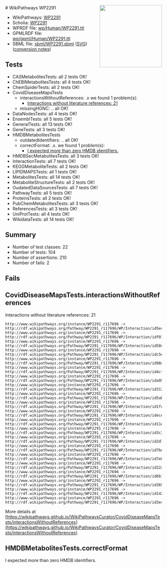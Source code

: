 <img style="float: right; width: 200px" src="../logo.png" />
# WikiPathways WP2291

* WikiPathways: [WP2291](https://identifiers.org/wikipathways:WP2291)
* Scholia: [WP2291](https://scholia.toolforge.org/wikipathways/WP2291)
* WPRDF file: [wp/Human/WP2291.ttl](../wp/Human/WP2291.ttl)
* GPMLRDF file: [wp/gpml/Human/WP2291.ttl](../wp/gpml/Human/WP2291.ttl)
* SBML file: [sbml/WP2291.sbml](../sbml/WP2291.sbml) ([SVG](../sbml/WP2291.svg)) ([conversion notes](../sbml/WP2291.txt))

## Tests
* CASMetabolitesTests: all 2 tests OK!
* ChEBIMetabolitesTests: all 4 tests OK!
* ChemSpiderTests: all 2 tests OK!
* CovidDiseaseMapsTests
    * interactionsWithoutReferences: .x we found 1 problem(s):
        * [Interactions without literature references: 21](#9701cd01)
    * missingHGNC: .. all OK!
* DataNodesTests: all 4 tests OK!
* EnsemblTests: all 5 tests OK!
* GeneralTests: all 13 tests OK!
* GeneTests: all 3 tests OK!
* HMDBMetabolitesTests
    * outdatedIdentifiers: .. all OK!
    * correctFormat: .x. we found 1 problem(s):
        * [I expected more than zero HMDB identifiers.](#ad154c1e)
* HMDBSecMetabolitesTests: all 3 tests OK!
* InteractionTests: all 7 tests OK!
* KEGGMetaboliteTests: all 2 tests OK!
* LIPIDMAPSTests: all 1 tests OK!
* MetabolitesTests: all 14 tests OK!
* MetaboliteStructureTests: all 2 tests OK!
* OudatedDataSourcesTests: all 7 tests OK!
* PathwayTests: all 5 tests OK!
* ProteinsTests: all 2 tests OK!
* PubChemMetabolitesTests: all 3 tests OK!
* ReferencesTests: all 3 tests OK!
* UniProtTests: all 4 tests OK!
* WikidataTests: all 14 tests OK!


## Summary

* Number of test classes: 22
* Number of tests: 104
* Number of assertions: 210
* Number of fails: 2

## Fails

<a name="9701cd01" />

## CovidDiseaseMapsTests.interactionsWithoutReferences

Interactions without literature references: 21
```
http://www.wikipathways.org/instance/WP2291_r117696 -> http://rdf.wikipathways.org/Pathway/WP2291_r117696/WP/Interaction/id5ec20d64
http://www.wikipathways.org/instance/WP2291_r117696 -> http://rdf.wikipathways.org/Pathway/WP2291_r117696/WP/Interaction/idf01b400
http://www.wikipathways.org/instance/WP2291_r117696 -> http://rdf.wikipathways.org/Pathway/WP2291_r117696/WP/Interaction/id50c36ff3
http://www.wikipathways.org/instance/WP2291_r117696 -> http://rdf.wikipathways.org/Pathway/WP2291_r117696/WP/Interaction/idc5e2e3eb
http://www.wikipathways.org/instance/WP2291_r117696 -> http://rdf.wikipathways.org/Pathway/WP2291_r117696/WP/Interaction/id98a60d81
http://www.wikipathways.org/instance/WP2291_r117696 -> http://rdf.wikipathways.org/Pathway/WP2291_r117696/WP/Interaction/id4cffbe6e
http://www.wikipathways.org/instance/WP2291_r117696 -> http://rdf.wikipathways.org/Pathway/WP2291_r117696/WP/Interaction/ida9578ba1
http://www.wikipathways.org/instance/WP2291_r117696 -> http://rdf.wikipathways.org/Pathway/WP2291_r117696/WP/Interaction/id3132a57f
http://www.wikipathways.org/instance/WP2291_r117696 -> http://rdf.wikipathways.org/Pathway/WP2291_r117696/WP/Interaction/id5abc7813
http://www.wikipathways.org/instance/WP2291_r117696 -> http://rdf.wikipathways.org/Pathway/WP2291_r117696/WP/Interaction/id1fc2e804
http://www.wikipathways.org/instance/WP2291_r117696 -> http://rdf.wikipathways.org/Pathway/WP2291_r117696/WP/Interaction/idece07237
http://www.wikipathways.org/instance/WP2291_r117696 -> http://rdf.wikipathways.org/Pathway/WP2291_r117696/WP/Interaction/id11ed4856
http://www.wikipathways.org/instance/WP2291_r117696 -> http://rdf.wikipathways.org/Pathway/WP2291_r117696/WP/Interaction/id3c3e8a6a
http://www.wikipathways.org/instance/WP2291_r117696 -> http://rdf.wikipathways.org/Pathway/WP2291_r117696/WP/Interaction/id2d7fa1a9
http://www.wikipathways.org/instance/WP2291_r117696 -> http://rdf.wikipathways.org/Pathway/WP2291_r117696/WP/Interaction/id7be645e7
http://www.wikipathways.org/instance/WP2291_r117696 -> http://rdf.wikipathways.org/Pathway/WP2291_r117696/WP/Interaction/id7e00465d
http://www.wikipathways.org/instance/WP2291_r117696 -> http://rdf.wikipathways.org/Pathway/WP2291_r117696/WP/Interaction/id22ae7c5a
http://www.wikipathways.org/instance/WP2291_r117696 -> http://rdf.wikipathways.org/Pathway/WP2291_r117696/WP/Interaction/id6b7dac17
http://www.wikipathways.org/instance/WP2291_r117696 -> http://rdf.wikipathways.org/Pathway/WP2291_r117696/WP/Interaction/id3691f31
http://www.wikipathways.org/instance/WP2291_r117696 -> http://rdf.wikipathways.org/Pathway/WP2291_r117696/WP/Interaction/id142a5335
http://www.wikipathways.org/instance/WP2291_r117696 -> http://rdf.wikipathways.org/Pathway/WP2291_r117696/WP/Interaction/id3e40d5ad
```

More details at [https://wikipathways.github.io/WikiPathwaysCurator/CovidDiseaseMapsTests/interactionsWithoutReferences](https://wikipathways.github.io/WikiPathwaysCurator/CovidDiseaseMapsTests/interactionsWithoutReferences)

<a name="ad154c1e" />

## HMDBMetabolitesTests.correctFormat

I expected more than zero HMDB identifiers.
